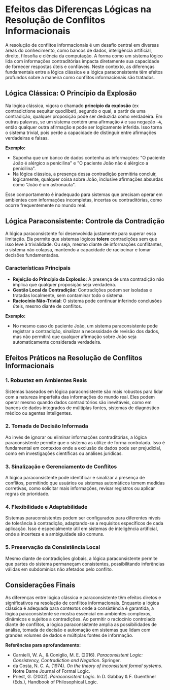 
# Efeitos das Diferenças Lógicas na Resolução de Conflitos Informacionais

A resolução de conflitos informacionais é um desafio central em diversas áreas do conhecimento, como bancos de dados, inteligência artificial, direito, filosofia e ciência da computação. A forma como um sistema lógico lida com informações contraditórias impacta diretamente sua capacidade de fornecer respostas úteis e confiáveis. Neste contexto, as diferenças fundamentais entre a lógica clássica e a lógica paraconsistente têm efeitos profundos sobre a maneira como conflitos informacionais são tratados.

## Lógica Clássica: O Princípio da Explosão

Na lógica clássica, vigora o chamado **princípio da explosão** (ex contradictione sequitur quodlibet), segundo o qual, a partir de uma contradição, qualquer proposição pode ser deduzida como verdadeira. Em outras palavras, se um sistema contém uma afirmação `A` e sua negação `¬A`, então qualquer outra afirmação `B` pode ser logicamente inferida. Isso torna o sistema trivial, pois perde a capacidade de distinguir entre afirmações verdadeiras e falsas.

**Exemplo:**
- Suponha que um banco de dados contenha as informações: "O paciente João é alérgico a penicilina" e "O paciente João não é alérgico a penicilina".
- Na lógica clássica, a presença dessa contradição permitiria concluir, logicamente, qualquer coisa sobre João, inclusive afirmações absurdas como "João é um astronauta".

Esse comportamento é inadequado para sistemas que precisam operar em ambientes com informações incompletas, incertas ou contraditórias, como ocorre frequentemente no mundo real.

## Lógica Paraconsistente: Controle da Contradição

A lógica paraconsistente foi desenvolvida justamente para superar essa limitação. Ela permite que sistemas lógicos **tolere** contradições sem que isso leve à trivialidade. Ou seja, mesmo diante de informações conflitantes, o sistema não colapsa, mantendo a capacidade de raciocinar e tomar decisões fundamentadas.

### Características Principais

- **Rejeição do Princípio da Explosão:** A presença de uma contradição não implica que qualquer proposição seja verdadeira.
- **Gestão Local da Contradição:** Contradições podem ser isoladas e tratadas localmente, sem contaminar todo o sistema.
- **Raciocínio Não-Trivial:** O sistema pode continuar inferindo conclusões úteis, mesmo diante de conflitos.

**Exemplo:**
- No mesmo caso do paciente João, um sistema paraconsistente pode registrar a contradição, sinalizar a necessidade de revisão dos dados, mas não permitirá que qualquer afirmação sobre João seja automaticamente considerada verdadeira.

## Efeitos Práticos na Resolução de Conflitos Informacionais

### 1. **Robustez em Ambientes Reais**

Sistemas baseados em lógica paraconsistente são mais robustos para lidar com a natureza imperfeita das informações do mundo real. Eles podem operar mesmo quando dados contraditórios são inevitáveis, como em bancos de dados integrados de múltiplas fontes, sistemas de diagnóstico médico ou agentes inteligentes.

### 2. **Tomada de Decisão Informada**

Ao invés de ignorar ou eliminar informações contraditórias, a lógica paraconsistente permite que o sistema as utilize de forma controlada. Isso é fundamental em contextos onde a exclusão de dados pode ser prejudicial, como em investigações científicas ou análises jurídicas.

### 3. **Sinalização e Gerenciamento de Conflitos**

A lógica paraconsistente pode identificar e sinalizar a presença de conflitos, permitindo que usuários ou sistemas automáticos tomem medidas corretivas, como solicitar mais informações, revisar registros ou aplicar regras de prioridade.

### 4. **Flexibilidade e Adaptabilidade**

Sistemas paraconsistentes podem ser configurados para diferentes níveis de tolerância à contradição, adaptando-se a requisitos específicos de cada aplicação. Isso é especialmente útil em sistemas de inteligência artificial, onde a incerteza e a ambiguidade são comuns.

### 5. **Preservação da Consistência Local**

Mesmo diante de contradições globais, a lógica paraconsistente permite que partes do sistema permaneçam consistentes, possibilitando inferências válidas em subdomínios não afetados pelo conflito.

## Considerações Finais

As diferenças entre lógica clássica e paraconsistente têm efeitos diretos e significativos na resolução de conflitos informacionais. Enquanto a lógica clássica é adequada para contextos onde a consistência é garantida, a lógica paraconsistente se mostra essencial em ambientes complexos, dinâmicos e sujeitos a contradições. Ao permitir o raciocínio controlado diante de conflitos, a lógica paraconsistente amplia as possibilidades de análise, tomada de decisão e automação em sistemas que lidam com grandes volumes de dados e múltiplas fontes de informação.

**Referências para aprofundamento:**
- Carnielli, W. A., & Coniglio, M. E. (2016). *Paraconsistent Logic: Consistency, Contradiction and Negation*. Springer.
- da Costa, N. C. A. (1974). *On the theory of inconsistent formal systems*. Notre Dame Journal of Formal Logic.
- Priest, G. (2002). *Paraconsistent Logic*. In D. Gabbay & F. Guenthner (Eds.), Handbook of Philosophical Logic.



